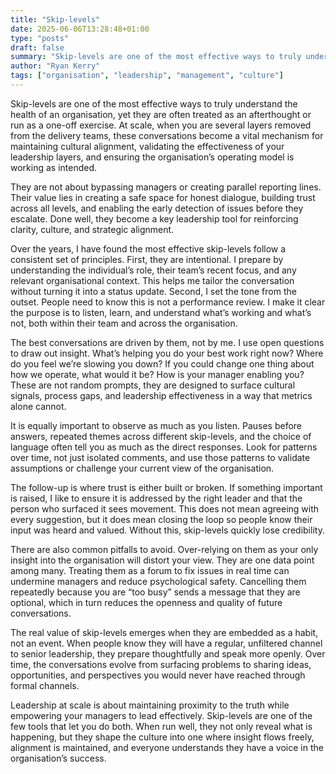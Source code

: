```yaml
---
title: "Skip-levels"
date: 2025-06-06T13:28:48+01:00
type: "posts"
draft: false
summary: "Skip-levels are one of the most effective ways to truly understand the health of an organisation, yet they are often treated as an afterthought or run as a one-off exercise. At scale, when you are several layers removed from the delivery teams, these conversations become a vital mechanism..."
author: "Ryan Kerry"
tags: ["organisation", "leadership", "management", "culture"]
---
```


Skip-levels are one of the most effective ways to truly understand the health of an organisation, yet they are often treated as an afterthought or run as a one-off exercise. At scale, when you are several layers removed from the delivery teams, these conversations become a vital mechanism for maintaining cultural alignment, validating the effectiveness of your leadership layers, and ensuring the organisation’s operating model is working as intended.

They are not about bypassing managers or creating parallel reporting lines. Their value lies in creating a safe space for honest dialogue, building trust across all levels, and enabling the early detection of issues before they escalate. Done well, they become a key leadership tool for reinforcing clarity, culture, and strategic alignment.

Over the years, I have found the most effective skip-levels follow a consistent set of principles. First, they are intentional. I prepare by understanding the individual’s role, their team’s recent focus, and any relevant organisational context. This helps me tailor the conversation without turning it into a status update. Second, I set the tone from the outset. People need to know this is not a performance review. I make it clear the purpose is to listen, learn, and understand what’s working and what’s not, both within their team and across the organisation.

The best conversations are driven by them, not by me. I use open questions to draw out insight. What’s helping you do your best work right now? Where do you feel we’re slowing you down? If you could change one thing about how we operate, what would it be? How is your manager enabling you? These are not random prompts, they are designed to surface cultural signals, process gaps, and leadership effectiveness in a way that metrics alone cannot.

It is equally important to observe as much as you listen. Pauses before answers, repeated themes across different skip-levels, and the choice of language often tell you as much as the direct responses. Look for patterns over time, not just isolated comments, and use those patterns to validate assumptions or challenge your current view of the organisation.

The follow-up is where trust is either built or broken. If something important is raised, I like to ensure it is addressed by the right leader and that the person who surfaced it sees movement. This does not mean agreeing with every suggestion, but it does mean closing the loop so people know their input was heard and valued. Without this, skip-levels quickly lose credibility.

There are also common pitfalls to avoid. Over-relying on them as your only insight into the organisation will distort your view. They are one data point among many. Treating them as a forum to fix issues in real time can undermine managers and reduce psychological safety. Cancelling them repeatedly because you are “too busy” sends a message that they are optional, which in turn reduces the openness and quality of future conversations.

The real value of skip-levels emerges when they are embedded as a habit, not an event. When people know they will have a regular, unfiltered channel to senior leadership, they prepare thoughtfully and speak more openly. Over time, the conversations evolve from surfacing problems to sharing ideas, opportunities, and perspectives you would never have reached through formal channels.

Leadership at scale is about maintaining proximity to the truth while empowering your managers to lead effectively. Skip-levels are one of the few tools that let you do both. When run well, they not only reveal what is happening, but they shape the culture into one where insight flows freely, alignment is maintained, and everyone understands they have a voice in the organisation’s success.